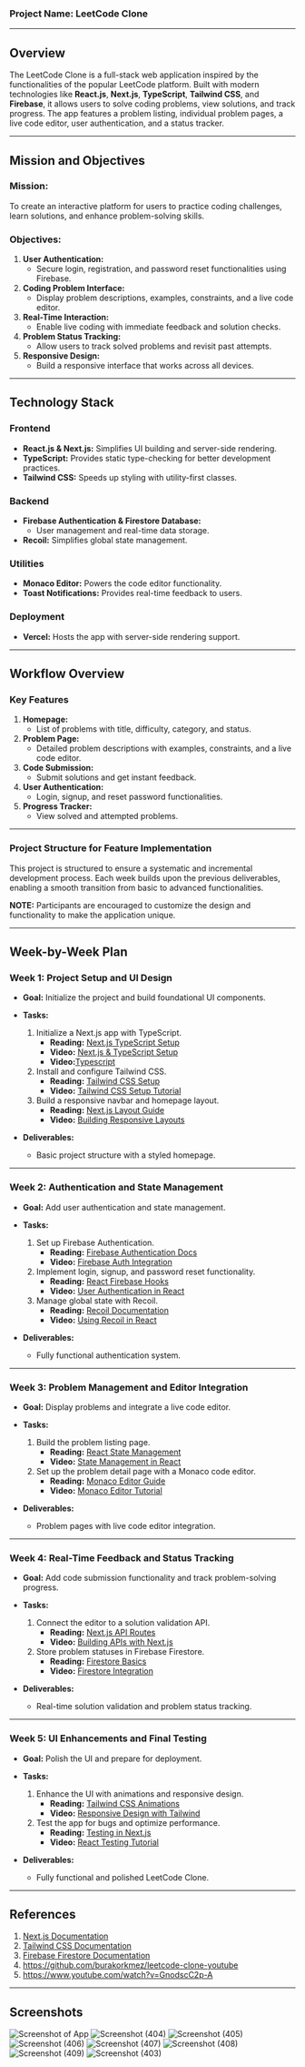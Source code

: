 ### **Project Name: LeetCode Clone**

---

## **Overview**
The LeetCode Clone is a full-stack web application inspired by the functionalities of the popular LeetCode platform. Built with modern technologies like **React.js**, **Next.js**, **TypeScript**, **Tailwind CSS**, and **Firebase**, it allows users to solve coding problems, view solutions, and track progress. The app features a problem listing, individual problem pages, a live code editor, user authentication, and a status tracker.

---

## **Mission and Objectives**

### **Mission:**
To create an interactive platform for users to practice coding challenges, learn solutions, and enhance problem-solving skills.

### **Objectives:**
1. **User Authentication:**
   - Secure login, registration, and password reset functionalities using Firebase.
2. **Coding Problem Interface:**
   - Display problem descriptions, examples, constraints, and a live code editor.
3. **Real-Time Interaction:**
   - Enable live coding with immediate feedback and solution checks.
4. **Problem Status Tracking:**
   - Allow users to track solved problems and revisit past attempts.
5. **Responsive Design:**
   - Build a responsive interface that works across all devices.

---

## **Technology Stack**

### **Frontend**
- **React.js & Next.js:** Simplifies UI building and server-side rendering.
- **TypeScript:** Provides static type-checking for better development practices.
- **Tailwind CSS:** Speeds up styling with utility-first classes.

### **Backend**
- **Firebase Authentication & Firestore Database:**
  - User management and real-time data storage.
- **Recoil:** Simplifies global state management.

### **Utilities**
- **Monaco Editor:** Powers the code editor functionality.
- **Toast Notifications:** Provides real-time feedback to users.

### **Deployment**
- **Vercel:** Hosts the app with server-side rendering support.

---

## **Workflow Overview**

### **Key Features**
1. **Homepage:**
   - List of problems with title, difficulty, category, and status.
2. **Problem Page:**
   - Detailed problem descriptions with examples, constraints, and a live code editor.
3. **Code Submission:**
   - Submit solutions and get instant feedback.
4. **User Authentication:**
   - Login, signup, and reset password functionalities.
5. **Progress Tracker:**
   - View solved and attempted problems.

---

### **Project Structure for Feature Implementation**
This project is structured to ensure a systematic and incremental development process. Each week builds upon the previous deliverables, enabling a smooth transition from basic to advanced functionalities.

**NOTE:** Participants are encouraged to customize the design and functionality to make the application unique.

---

## **Week-by-Week Plan**

### **Week 1: Project Setup and UI Design**
- **Goal:** Initialize the project and build foundational UI components.
- **Tasks:**
  1. Initialize a Next.js app with TypeScript.
     - **Reading:** [Next.js TypeScript Setup](https://nextjs.org/docs/basic-features/typescript)  
     - **Video:** [Next.js & TypeScript Setup](https://www.youtube.com/watch?v=ZVnjOPwW4ZA&t=176s)
     - **Video:**[Typescript](https://www.youtube.com/watch?v=d56mG7DezGs&t=86s)
  2. Install and configure Tailwind CSS.
     - **Reading:** [Tailwind CSS Setup](https://tailwindcss.com/docs/installation)  
     - **Video:** [Tailwind CSS Setup Tutorial](https://www.youtube.com/watch?v=UBOj6rqRUME)
  3. Build a responsive navbar and homepage layout.
     - **Reading:** [Next.js Layout Guide](https://nextjs.org/docs/basic-features/layouts)  
     - **Video:** [Building Responsive Layouts](https://www.youtube.com/watch?v=7qEyqy4TUCA)

- **Deliverables:**
  - Basic project structure with a styled homepage.

---

### **Week 2: Authentication and State Management**
- **Goal:** Add user authentication and state management.
- **Tasks:**
  1. Set up Firebase Authentication.
     - **Reading:** [Firebase Authentication Docs](https://firebase.google.com/docs/auth)  
     - **Video:** [Firebase Auth Integration](https://www.youtube.com/watch?v=WpIDez53SK4)
  2. Implement login, signup, and password reset functionality.
     - **Reading:** [React Firebase Hooks](https://github.com/CSFrequency/react-firebase-hooks)  
     - **Video:** [User Authentication in React](https://www.youtube.com/watch?v=-d5OHgw34g4&list=PLinedj3B30sCw8Qjrct1DRglx4hWQx83C)
  3. Manage global state with Recoil.
     - **Reading:** [Recoil Documentation](https://recoiljs.org/)  
     - **Video:** [Using Recoil in React](https://www.youtube.com/watch?v=KBE7Ezn7h0A&list=PLY-nQKxN_zxDCtJsUMjfb1gZ8a2PsLWxJ)

- **Deliverables:**
  - Fully functional authentication system.

---

### **Week 3: Problem Management and Editor Integration**
- **Goal:** Display problems and integrate a live code editor.
- **Tasks:**
  1. Build the problem listing page.
     - **Reading:** [React State Management](https://react.dev/learn/managing-state)  
     - **Video:** [State Management in React](https://www.youtube.com/watch?v=35lXWvCuM8o)
  2. Set up the problem detail page with a Monaco code editor.
     - **Reading:** [Monaco Editor Guide](https://microsoft.github.io/monaco-editor/)  
     - **Video:** [Monaco Editor Tutorial](https://www.youtube.com/watch?v=THgBePRV13o)

- **Deliverables:**
  - Problem pages with live code editor integration.

---

### **Week 4: Real-Time Feedback and Status Tracking**
- **Goal:** Add code submission functionality and track problem-solving progress.
- **Tasks:**
  1. Connect the editor to a solution validation API.
     - **Reading:** [Next.js API Routes](https://nextjs.org/docs/api-routes/introduction)  
     - **Video:** [Building APIs with Next.js](https://www.youtube.com/watch?v=FGPVFbM_EuA)
  2. Store problem statuses in Firebase Firestore.
     - **Reading:** [Firestore Basics](https://firebase.google.com/docs/firestore)  
     - **Video:** [Firestore Integration](https://www.youtube.com/watch?v=Nzjz1OqD9KI)

- **Deliverables:**
  - Real-time solution validation and problem status tracking.

---

### **Week 5: UI Enhancements and Final Testing**
- **Goal:** Polish the UI and prepare for deployment.
- **Tasks:**
  1. Enhance the UI with animations and responsive design.
     - **Reading:** [Tailwind CSS Animations](https://tailwindcss.com/docs/animation)  
     - **Video:** [Responsive Design with Tailwind](https://www.youtube.com/watch?v=l9U3TdTBDbE)
  2. Test the app for bugs and optimize performance.
     - **Reading:** [Testing in Next.js](https://nextjs.org/docs/testing)  
     - **Video:** [React Testing Tutorial](https://www.youtube.com/watch?v=8Xwq35cPwYg)

- **Deliverables:**
  - Fully functional and polished LeetCode Clone.

---

## **References**
1. [Next.js Documentation](https://nextjs.org/docs)
2. [Tailwind CSS Documentation](https://tailwindcss.com/docs)
3. [Firebase Firestore Documentation](https://firebase.google.com/docs/firestore)
4. https://github.com/burakorkmez/leetcode-clone-youtube
5. https://www.youtube.com/watch?v=GnodscC2p-A

---

## **Screenshots**
![Screenshot of App](https://i.ibb.co/b3XDkdN/Full-Stack-1.png)
![Screenshot (404)](https://github.com/user-attachments/assets/4157f263-eb90-439e-9049-9a070d53a502)
![Screenshot (405)](https://github.com/user-attachments/assets/e043d7a6-3efa-41cd-aabc-38d825edb093)
![Screenshot (406)](https://github.com/user-attachments/assets/01cf4e61-0998-450e-b647-12562f542c6b)
![Screenshot (407)](https://github.com/user-attachments/assets/7441b5de-9a91-45a5-87eb-e0ad5c14044d)
![Screenshot (408)](https://github.com/user-attachments/assets/203e9056-5c00-4745-aa27-51d82ad3a424)
![Screenshot (409)](https://github.com/user-attachments/assets/5015308b-1f46-46a8-bb9b-c29ee1efe7e5)
![Screenshot (403)](https://github.com/user-attachments/assets/60728b22-9e73-4475-ac55-14e7960a7149)
